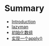 # Summary

* [Introduction](README.md)
* [lazyman](lazyman/README.md)
* [初始化数组](initializeAarray/README.md)
* [实现一个apply()](apply/README.md)

